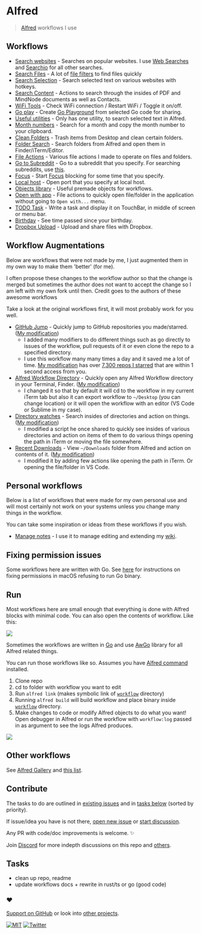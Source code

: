 # Alfred

> [Alfred](https://www.alfredapp.com) workflows I use

## Workflows

- [Search websites](search-websites) - Searches on popular websites. I use [Web Searches](https://github.com/nikitavoloboev/alfred-web-searches) and [Searchio](https://github.com/deanishe/alfred-searchio) for all other searches.
- [Search Files](search-files) - A lot of [file filters](https://www.alfredapp.com/help/workflows/inputs/file-filter/) to find files quickly
- [Search Selection](search-selection) - Search selected text on various websites with hotkeys.
- [Search Content](search-content) - Actions to search through the insides of PDF and MindNode documents as well as Contacts.
- [WiFi Tools](wifi-tools) - Check WiFi connection / Restart WiFi / Toggle it on/off.
- [Go play](go-play) - Create [Go Playground](https://play.golang.org) from selected Go code for sharing.
- [Useful utilities](useful-utilities) - Only has one utility, to search selected text in Alfred.
- [Month numbers](month-numbers) - Search for a month and copy the month number to your clipboard.
- [Clean Folders](clean-folders) - Trash items from Desktop and clean certain folders.
- [Folder Search](folder-search) - Search folders from Alfred and open them in Finder/iTerm/Editor.
- [File Actions](file-actions) - Various file actions I made to operate on files and folders.
- [Go to Subreddit](goto-subreddit) - Go to a subreddit that you specify. For searching subreddits, use [this](https://github.com/deanishe/alfred-reddit).
- [Focus](focus) - Start [Focus](https://heyfocus.com) blocking for some time that you specify.
- [Local host](local-host) - Open port that you specify at local host.
- [Objects library](objects-library) - Useful premade objects for workflows.
- [Open with app](open-with-app) - File actions to quickly open file/folder in the application without going to `Open with...` menu.
- [TODO Task](todo-task) - Write a task and display it on TouchBar, in middle of screen or menu bar.
- [Birthday](birthday) - See time passed since your birthday.
- [Dropbox Upload](dropbox-upload) - Upload and share files with Dropbox.

## Workflow Augmentations

Below are workflows that were not made by me, I just augmented them in my own way to make them 'better' (for me).

I often propose these changes to the workflow author so that the change is merged but sometimes the author does not want to accept the change so I am left with my own fork until then. Credit goes to the authors of these awesome workflows

Take a look at the original workflows first, it will most probably work for you well.

- [GitHub Jump](https://github.com/lox/alfred-github-jump) - Quickly jump to GitHub repositories you made/starred. ([My modification](https://github.com/nikitavoloboev/small-workflows/blob/master/augmentations/GitHub%20jump.alfredworkflow?raw=true))
  - I added many modifiers to do different things such as go directly to issues of the workflow, pull requests of it or even clone the repo to a specified directory.
  - I use this workflow many many times a day and it saved me a lot of time. [My modification](https://github.com/nikitavoloboev/small-workflows/blob/master/augmentations/GitHub%20jump.alfredworkflow?raw=true) has over [7,300 repos I starred](https://github.com/nikitavoloboev/github-stars) that are within 1 second access from you.
- [Alfred Workflow Directory](https://github.com/jeeftor/AlfredWorkflowDirectory) - Quickly open any Alfred Workflow directory in your Terminal, Finder. ([My modification](https://github.com/nikitavoloboev/small-workflows/blob/master/augmentations/Workflow%20directory.alfredworkflow?raw=true))
  - I changed it so that by default it will cd to the workflow in my current iTerm tab but also it can export workflow to `~/Desktop` (you can change location) or it will open the workflow with an editor (VS Code or Sublime in my case).
- [Directory watches](https://github.com/vitorgalvao/alfred-workflows/tree/master/RecentDownloads) - Search insides of directories and action on things. ([My modification](https://github.com/nikitavoloboev/small-workflows/blob/master/augmentations/Directory%20watches.alfredworkflow?raw=true))
  - I modified a script he once shared to quickly see insides of various directories and action on items of them to do various things opening the path in iTerm or moving the file somewhere.
- [Recent Downloads](https://github.com/ddjfreedom/recent-downloads-alfred-v2) - View `~/Downloads` folder from Alfred and action on contents of it. ([My modification](https://github.com/nikitavoloboev/small-workflows/blob/master/augmentations/Recent%20Downloads.alfredworkflow?raw=true))
  - I modified it by adding few actions like opening the path in iTerm. Or opening the file/folder in VS Code.

## Personal workflows

Below is a list of workflows that were made for my own personal use and will most certainly not work on your systems unless you change many things in the workflow.

You can take some inspiration or ideas from these workflows if you wish.

- [Manage notes](https://github.com/nikitavoloboev/small-workflows/blob/master/personal/Manage%20notes.alfredworkflow?raw=true) - I use it to manage editing and extending my [wiki](https://github.com/nikitavoloboev/knowledge).

## Fixing permission issues

Some workflows here are written with Go. See [here](https://github.com/deanishe/awgo/wiki/Catalina) for instructions on fixing permissions in macOS refusing to run Go binary.

## Run

Most workflows here are small enough that everything is done with Alfred blocks with minimal code. You can also open the contents of workflow. Like this:

![](https://i.imgur.com/1z1sHEq.png)

Sometimes the workflows are written in [Go](https://golang.org/) and use [AwGo](https://github.com/deanishe/awgo) library for all Alfred related things.

You can run those workflows like so. Assumes you have [Alfred command](https://godoc.org/github.com/jason0x43/go-alfred/alfred) installed.

1. Clone repo
2. cd to folder with workflow you want to edit
3. Run `alfred link` (makes symbolic link of [`workflow`](workflow) directory)
4. Running `alfred build` will build workflow and place binary inside [`workflow`](workflow) directory.
5. Make changes to code or modify Alfred objects to do what you want! Open debugger in Alfred or run the workflow with `workflow:log` passed in as argument to see the logs Alfred produces.

![](https://i.imgur.com/FFYOecx.png)

## Other workflows

See [Alfred Gallery](https://alfred.app/) and [this list](https://github.com/learn-anything/alfred-workflows).

## Contribute

The tasks to do are outlined in [existing issues](../../issues) and in [tasks below](#tasks) (sorted by priority).

If issue/idea you have is not there, [open new issue](../../issues/new/choose) or [start discussion](../../discussions).

Any PR with code/doc improvements is welcome. ✨

Join [Discord](https://discord.com/invite/TVafwaD23d) for more indepth discussions on this repo and [others](https://github.com/nikitavoloboev#src).

## Tasks

- clean up repo, readme
- update workflows docs + rewrite in rust/ts or go (good code)

### ♥️

[Support on GitHub](https://github.com/sponsors/nikitavoloboev) or look into [other projects](https://nikiv.dev/projects).

[![MIT](http://bit.ly/mitbadge)](https://choosealicense.com/licenses/mit/) [![Twitter](http://bit.ly/latwitt)](https://twitter.com/learnanything_)
